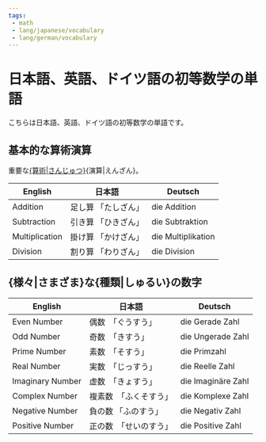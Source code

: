 ```yaml
---
tags:
 - math
 - lang/japanese/vocabulary
 - lang/german/vocabulary
---
```


# 日本語、英語、ドイツ語の初等数学の単語
こちらは日本語、英語、ドイツ語の初等数学の単語です。

## 基本的な算術演算
重要な[{算術|さんじゅつ}](算術.md){演算|えんざん}。

| English | 日本語 | Deutsch |
| - | - | - |
| Addition | 足し算 「たしざん」| die Addition|
| Subtraction | 引き算 「ひきざん」| die Subtraktion |
| Multiplication | 掛け算 「かけざん」| die Multiplikation |
| Division | 割り算 「わりざん」| die Division |

## {様々|さまざま}な{種類|しゅるい}の数字

| English | 日本語 | Deutsch |
| - | - | - |
| Even Number | 偶数　「ぐうすう」| die Gerade Zahl | 
| Odd Number | 奇数　「きすう」| die Ungerade Zahl | 
| Prime Number | 素数　「そすう」| die Primzahl | 
| Real Number | 実数　「じっすう」| die Reelle Zahl |
| Imaginary Number | 虚数　「きょすう」| die Imaginäre Zahl |
| Complex Number | 複素数　「ふくそすう」 | die Komplexe Zahl | 
| Negative Number | 負の数 「ふのすう」| die Negativ Zahl |
| Positive Number | 正の数　「せいのすう」| die Positive Zahl